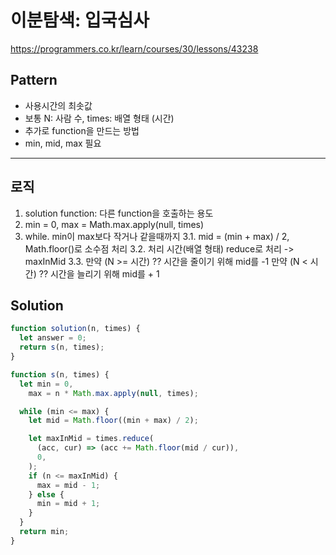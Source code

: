 # 이분탐색: 입국심사

https://programmers.co.kr/learn/courses/30/lessons/43238

## Pattern

- 사용시간의 최솟값
- 보통 N: 사람 수, times: 배열 형태 (시간)
- 추가로 function을 만드는 방법
- min, mid, max 필요

---

## 로직

1. solution function: 다른 function을 호출하는 용도
2. min = 0, max = Math.max.apply(null, times)
3. while. min이 max보다 작거나 같을때까지
   3.1. mid = (min + max) / 2, Math.floor()로 소수점 처리
   3.2. 처리 시간(배열 형태) reduce로 처리 -> maxInMid
   3.3. 만약 (N >= 시간) ?? 시간을 줄이기 위해 mid를 -1
   만약 (N < 시간) ?? 시간을 늘리기 위해 mid를 + 1

## Solution

```javascript
function solution(n, times) {
  let answer = 0;
  return s(n, times);
}

function s(n, times) {
  let min = 0,
    max = n * Math.max.apply(null, times);

  while (min <= max) {
    let mid = Math.floor((min + max) / 2);

    let maxInMid = times.reduce(
      (acc, cur) => (acc += Math.floor(mid / cur)),
      0,
    );
    if (n <= maxInMid) {
      max = mid - 1;
    } else {
      min = mid + 1;
    }
  }
  return min;
}
```

